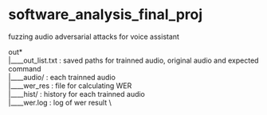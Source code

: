# software_analysis_final_proj
fuzzing audio adversarial attacks for voice assistant


out* \
|____out_list.txt : saved paths for trainned audio, original audio and expected command \
|____audio/       : each trainned audio \
|____wer_res      : file for calculating WER \
|____hist/        : history for each trainned audio \
|____wer.log      : log of wer result \
